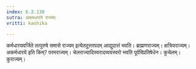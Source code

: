```yaml
---
index: 6.2.130
sutra: अकमधारये राज्यम्
vritti: kashika

---
```

कर्मधारयवर्जिते तत्पुरुषे समासे राज्यम् इत्येतदुत्तरपदम् आद्युदात्तं भवति। ब्राह्मणराज्यम्। क्षत्रियराज्यम्। अकर्मधारये इति किम्? परमराज्यम्। चेलराज्यादिस्वरादव्ययस्वरो भवति पूर्वविप्रतिषेधेन। कुचेलम्। कुराज्यम्।